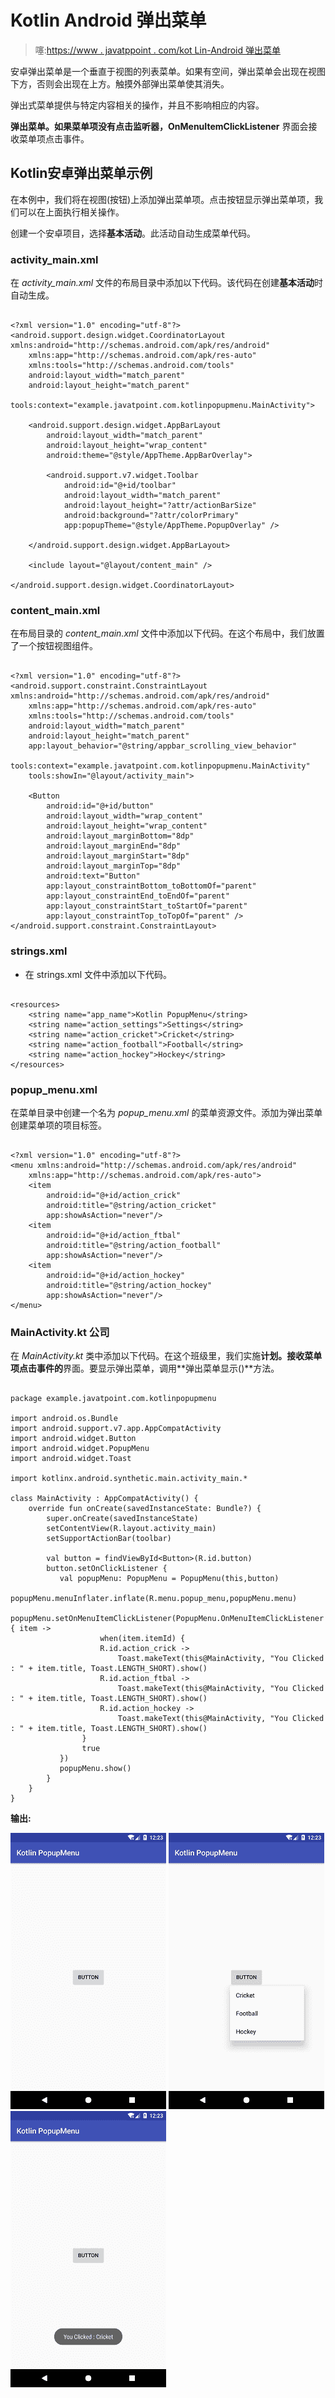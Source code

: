 # Kotlin Android 弹出菜单

> 噻:[https://www . javatppoint . com/kot Lin-Android 弹出菜单](https://www.javatpoint.com/kotlin-android-popup-menu)

安卓弹出菜单是一个垂直于视图的列表菜单。如果有空间，弹出菜单会出现在视图下方，否则会出现在上方。触摸外部弹出菜单使其消失。

弹出式菜单提供与特定内容相关的操作，并且不影响相应的内容。

**弹出菜单。如果菜单项没有点击监听器，OnMenuItemClickListener** 界面会接收菜单项点击事件。

## Kotlin安卓弹出菜单示例

在本例中，我们将在视图(按钮)上添加弹出菜单项。点击按钮显示弹出菜单项，我们可以在上面执行相关操作。

创建一个安卓项目，选择**基本活动**。此活动自动生成菜单代码。

### activity_main.xml

在 *activity_main.xml* 文件的布局目录中添加以下代码。该代码在创建**基本活动**时自动生成。

```

<?xml version="1.0" encoding="utf-8"?>
<android.support.design.widget.CoordinatorLayout xmlns:android="http://schemas.android.com/apk/res/android"
    xmlns:app="http://schemas.android.com/apk/res-auto"
    xmlns:tools="http://schemas.android.com/tools"
    android:layout_width="match_parent"
    android:layout_height="match_parent"
    tools:context="example.javatpoint.com.kotlinpopupmenu.MainActivity">

    <android.support.design.widget.AppBarLayout
        android:layout_width="match_parent"
        android:layout_height="wrap_content"
        android:theme="@style/AppTheme.AppBarOverlay">

        <android.support.v7.widget.Toolbar
            android:id="@+id/toolbar"
            android:layout_width="match_parent"
            android:layout_height="?attr/actionBarSize"
            android:background="?attr/colorPrimary"
            app:popupTheme="@style/AppTheme.PopupOverlay" />

    </android.support.design.widget.AppBarLayout>

    <include layout="@layout/content_main" />

</android.support.design.widget.CoordinatorLayout>

```

### content_main.xml

在布局目录的 *content_main.xml* 文件中添加以下代码。在这个布局中，我们放置了一个按钮视图组件。

```

<?xml version="1.0" encoding="utf-8"?>
<android.support.constraint.ConstraintLayout xmlns:android="http://schemas.android.com/apk/res/android"
    xmlns:app="http://schemas.android.com/apk/res-auto"
    xmlns:tools="http://schemas.android.com/tools"
    android:layout_width="match_parent"
    android:layout_height="match_parent"
    app:layout_behavior="@string/appbar_scrolling_view_behavior"
    tools:context="example.javatpoint.com.kotlinpopupmenu.MainActivity"
    tools:showIn="@layout/activity_main">

    <Button
        android:id="@+id/button"
        android:layout_width="wrap_content"
        android:layout_height="wrap_content"
        android:layout_marginBottom="8dp"
        android:layout_marginEnd="8dp"
        android:layout_marginStart="8dp"
        android:layout_marginTop="8dp"
        android:text="Button"
        app:layout_constraintBottom_toBottomOf="parent"
        app:layout_constraintEnd_toEndOf="parent"
        app:layout_constraintStart_toStartOf="parent"
        app:layout_constraintTop_toTopOf="parent" />
</android.support.constraint.ConstraintLayout>

```

### strings.xml

*   在 strings.xml 文件中添加以下代码。

```

<resources>
    <string name="app_name">Kotlin PopupMenu</string>
    <string name="action_settings">Settings</string>
    <string name="action_cricket">Cricket</string>
    <string name="action_football">Football</string>
    <string name="action_hockey">Hockey</string>
</resources>

```

### popup_menu.xml

在菜单目录中创建一个名为 *popup_menu.xml* 的菜单资源文件。添加为弹出菜单创建菜单项的项目标签。

```

<?xml version="1.0" encoding="utf-8"?>
<menu xmlns:android="http://schemas.android.com/apk/res/android"
    xmlns:app="http://schemas.android.com/apk/res-auto">
    <item
        android:id="@+id/action_crick"
        android:title="@string/action_cricket"
        app:showAsAction="never"/>
    <item
        android:id="@+id/action_ftbal"
        android:title="@string/action_football"
        app:showAsAction="never"/>
    <item
        android:id="@+id/action_hockey"
        android:title="@string/action_hockey"
        app:showAsAction="never"/>
</menu>

```

### MainActivity.kt 公司

在 *MainActivity.kt* 类中添加以下代码。在这个班级里，我们实施**计划。接收菜单项点击事件的**界面。要显示弹出菜单，调用**弹出菜单显示()**方法。

```

package example.javatpoint.com.kotlinpopupmenu

import android.os.Bundle
import android.support.v7.app.AppCompatActivity
import android.widget.Button
import android.widget.PopupMenu
import android.widget.Toast

import kotlinx.android.synthetic.main.activity_main.*

class MainActivity : AppCompatActivity() {
    override fun onCreate(savedInstanceState: Bundle?) {
        super.onCreate(savedInstanceState)
        setContentView(R.layout.activity_main)
        setSupportActionBar(toolbar)

        val button = findViewById<Button>(R.id.button)
        button.setOnClickListener {
           val popupMenu: PopupMenu = PopupMenu(this,button)
           popupMenu.menuInflater.inflate(R.menu.popup_menu,popupMenu.menu)
           popupMenu.setOnMenuItemClickListener(PopupMenu.OnMenuItemClickListener { item ->
                    when(item.itemId) {
                    R.id.action_crick ->
                        Toast.makeText(this@MainActivity, "You Clicked : " + item.title, Toast.LENGTH_SHORT).show()
                    R.id.action_ftbal ->
                        Toast.makeText(this@MainActivity, "You Clicked : " + item.title, Toast.LENGTH_SHORT).show()
                    R.id.action_hockey ->
                        Toast.makeText(this@MainActivity, "You Clicked : " + item.title, Toast.LENGTH_SHORT).show()
                }
                true
           })
           popupMenu.show()
        }
    }
}

```

**输出:**

![Kotlin Android Popup Menu](img/f3c3009559e5e6143f7d2a96425542ef.png) ![Kotlin Android Popup Menu](img/836f05bbbc7b25bb1ad5b4c4dbc249a7.png)
![Kotlin Android Popup Menu](img/1a6e9536a956961c3bd16cd6c9701f32.png)